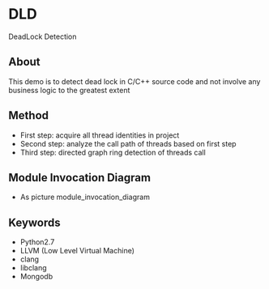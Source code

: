 # DLD
DeadLock Detection

## About
This demo is to detect dead lock in C/C++ source code and not involve any business logic to the greatest extent

## Method
* First step: acquire all thread identities in project
* Second step: analyze the call path of threads based on first step
* Third step: directed graph ring detection of threads call

## Module Invocation Diagram
* As picture module_invocation_diagram

## Keywords
* Python2.7
* LLVM (Low Level Virtual Machine)
* clang
* libclang
* Mongodb